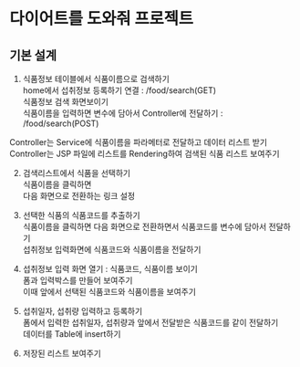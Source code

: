 # 다이어트를 도와줘 프로젝트

## 기본 설계
1. 식품정보 테이블에서 식품이름으로 검색하기  
home에서 섭취정보 등록하기 연결 : /food/search(GET)  
식품정보 검색 화면보이기  
식품이름을 입력하면 변수에 담아서 Controller에 전달하기 : /food/search(POST)

Controller는 Service에 식품이름을 파라메터로 전달하고 데이터 리스트 받기  
Controller는 JSP 파일에 리스트를 Rendering하여 검색된 식품 리스트 보여주기

2. 검색리스트에서 식품을 선택하기  
식품이름을 클릭하면  
다음 화면으로 전환하는 링크 설정

3. 선택한 식품의 식품코드를 추출하기  
식품이름을 클릭하면 다음 화면으로 전환하면서 식품코드를 변수에 담아서 전달하기  
섭취정보 입력화면에 식품코드와 식품이름을 전달하기

4. 섭취정보 입력 화면 열기 : 식품코드, 식품이름 보이기  
폼과 입력박스를 만들어 보여주기  
이때 앞에서 선택된 식품코드와 식품이름을 보여주기

5. 섭취일자, 섭취량 입력하고 등록하기  
폼에서 입력한 섭취일자, 섭취량과 앞에서 전달받은 식품코드를 같이 전달하기  
데이터를 Table에 insert하기

6. 저장된 리스트 보여주기